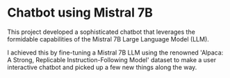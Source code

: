 # Chatbot using Mistral 7B

This project developed a sophisticated chatbot that leverages the formidable capabilities of the Mistral 7B Large Language Model (LLM). 

I achieved this by fine-tuning a Mistral 7B LLM using the renowned 'Alpaca: A Strong, Replicable Instruction-Following Model' dataset to make a user interactive chatbot and picked up a few new things along the way.
